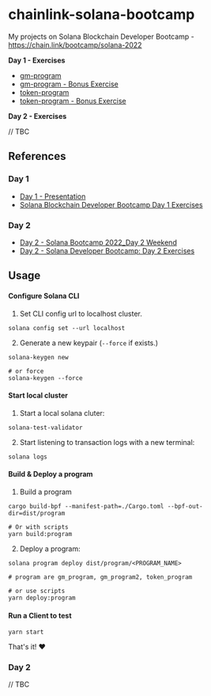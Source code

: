 # chainlink-solana-bootcamp

My projects on Solana Blockchain Developer Bootcamp - https://chain.link/bootcamp/solana-2022

**Day 1 - Exercises**

- [gm-program](/gm-program)
- [gm-program - Bonus Exercise](/gm-program2)
- [token-program](/token-program)
- [token-program - Bonus Exercise](/token-program-bonus)

**Day 2 - Exercises**

// TBC

## References

### Day 1

- [Day 1 - Presentation](https://drive.google.com/file/d/19j241YdwF1p2y6SP_S-HCdmsL7ds-kB4/view)
- [Solana Blockchain Developer Bootcamp Day 1 Exercises](https://docs.google.com/document/d/e/2PACX-1vSOgwdz9-vpBDwh3Epr3fdjzGyMWB1GHNT4H7YysNRyBFRJ0_qpcafgGcZUgNJLoyTH9IBVBaaInHsc/pub)

### Day 2

- [Day 2 - Solana Bootcamp 2022_Day 2 Weekend](https://drive.google.com/file/d/1q21-c6i_ATB4Qgtz8WIfS4lOvvC-YRvs/view)
- [Day 2 - Solana Developer Bootcamp: Day 2 Exercises](https://docs.google.com/document/d/e/2PACX-1vTm2gQPzKGtoZtTeXJGw6ux69gKDrAtiC8qD6GqWTQwfLaokAv9nnTgnGaniHOOLTZoKosRy0FgvGVy/pub)

## Usage

#### Configure Solana CLI

1. Set CLI config url to localhost cluster.

```
solana config set --url localhost
```

2. Generate a new keypair (`--force` if exists.)

```
solana-keygen new

# or force
solana-keygen --force
```

#### Start local cluster

1. Start a local solana cluter:

```
solana-test-validator
```

2. Start listening to transaction logs with a new terminal:

```
solana logs
```

#### Build & Deploy a program

1. Build a program

```
cargo build-bpf --manifest-path=./Cargo.toml --bpf-out-dir=dist/program

# Or with scripts
yarn build:program
```

2. Deploy a program:

```
solana program deploy dist/program/<PROGRAM_NAME>

# program are gm_program, gm_program2, token_program

# or use scripts
yarn deploy:program
```

#### Run a Client to test

```
yarn start
```

That's it! ❤️

### Day 2

// TBC
